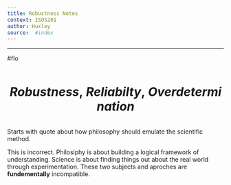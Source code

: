 ```yaml
---
title: Robustness Notes 
context: ISOS201
author: Huxley 
source:  #index
---
```


---
#flo


```
```
# $$Robustness,\ Reliabilty,\ Overdetermination$$
```
```


Starts with quote about how philosophy should emulate the scientific method. 

This is incorrect. Philosiphy is about building a logical framework of understanding. Science is about finding things out about the real world through experimentation. These two subjects and aproches are **fundementally** incompatible. 






















